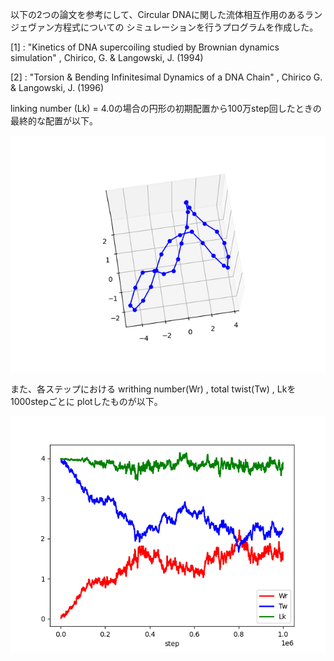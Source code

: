 
以下の2つの論文を参考にして、Circular DNAに関した流体相互作用のあるランジェヴァン方程式についての
シミュレーションを行うプログラムを作成した。

[1] : "Kinetics of DNA supercoiling studied by Brownian dynamics simulation" , Chirico, G. & Langowski, J. (1994)

[2] : "Torsion & Bending Infinitesimal Dynamics of a DNA Chain" , Chirico G. & Langowski, J. (1996)

linking number (Lk)  = 4.0の場合の円形の初期配置から100万step回したときの最終的な配置が以下。

![画像1](./png/Figure_1.png)

また、各ステップにおける
writhing number(Wr) , total twist(Tw) , Lkを1000stepごとに
plotしたものが以下。

![画像2](./png/Figure_2.png)

